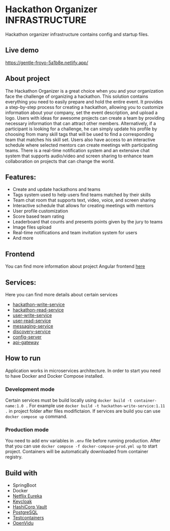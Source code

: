 # Hackathon Organizer INFRASTRUCTURE

Hackathon organizer infrastructure contains config and startup files. 

## Live demo

https://gentle-froyo-5a1b8e.netlify.app/

## About project

The Hackathon Organizer is a great choice when you and your organization face the challenge of organizing a hackathon. This solution contains everything you need to easily prepare and hold the entire event. It provides a step-by-step process for creating a hackathon, allowing you to customize information about your company, set the event description, and upload a logo. Users with ideas for awesome projects can create a team by providing necessary information that can attract other members. Alternatively, if a participant is looking for a challenge, he can simply update his profile by choosing from many skill tags that will be used to find a corresponding team that matches his skill set. Users also have access to an interactive schedule where selected mentors can create meetings with participating teams. There is a real-time notification system and an extensive chat system that supports audio/video and screen sharing to enhance team collaboration on projects that can change the world.

## Features:
- Create and update hackathons and teams
- Tags system used to help users find teams matched by their skills
- Team chat room that supports text, video, voice, and screen sharing
- Interactive schedule that allows for creating meetings with mentors
- User profile customization
- Score based team rating
- Leaderboard that counts and presents points given by the jury to teams
- Image files upload
- Real-time notifications and team invitation system for users
- And more

## Frontend

You can find more information about project Angular frontend [here](https://github.com/hackathon-organizer/hackathon-organizer)

## Services: 
Here you can find more details about certain services

- [hackathon-write-service](https://github.com/hackathon-organizer/hackathon-write-service)
- [hackathon-read-service](https://github.com/hackathon-organizer/hackathon-read-service)
- [user-write-service](https://github.com/hackathon-organizer/user-write-service)
- [user-read-service](https://github.com/hackathon-organizer/user-read-service)
- [messaging-service](https://github.com/hackathon-organizer/messaging-service)
- [discovery-service](https://github.com/hackathon-organizer/discovery-service)
- [config-server](https://github.com/hackathon-organizer/config-server)
- [api-gateway](https://github.com/hackathon-organizer/api-gateway)

## How to run

Application works in microservices architecture. In order to start you need to have Docker and Docker Compose installed.

### Development mode

Certain services must be build locally using `docker build -t container-name:1.0 .` For example use `docker build -t hackathon-write-service:1.11 .` in project folder after files modifictaion. If services are build you can use `docker compose up` command.

### Production mode

You need to add env variables in `.env` file before running production. After that you can use `docker compose -f docker-compose-prod.yml up` to start project. Containers will be automatically downloaded from container registry.

## Build with

- SpringBoot
- Docker
- [Netflix Eureka](https://github.com/Netflix/eureka)
- [Keycloak](https://www.keycloak.org/)
- [HashiCorp Vault](https://www.vaultproject.io/)
- [PostgreSQL](https://www.postgresql.org/)
- [Testcontainers](https://www.testcontainers.org/)
- [OpenVidu](https://openvidu.io/)

